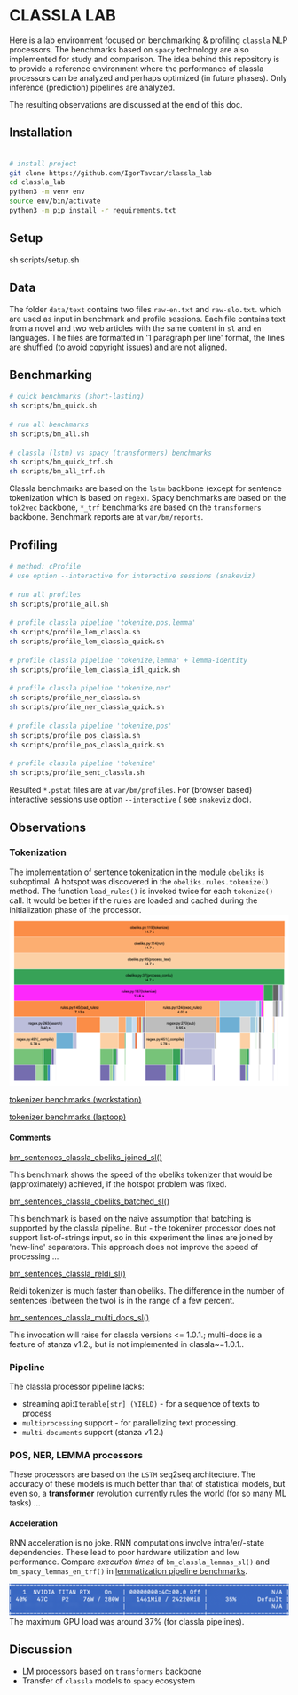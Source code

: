 # CLASSLA LAB

Here is a lab environment focused on benchmarking & profiling `classla` NLP processors. The benchmarks based on `spacy`
technology are also implemented for study and comparison. The idea behind this repository is to provide a reference
environment where the performance of classla processors can be analyzed and perhaps optimized (in future phases). Only
inference (prediction) pipelines are analyzed.

The resulting observations are discussed at the end of this doc.

## Installation

```bash

# install project
git clone https://github.com/IgorTavcar/classla_lab
cd classla_lab
python3 -m venv env
source env/bin/activate
python3 -m pip install -r requirements.txt 

```

## Setup

sh scripts/setup.sh

## Data

The folder `data/text` contains two files `raw-en.txt` and `raw-slo.txt`. which are used as input in benchmark and
profile sessions. Each file contains text from a novel and two web articles with the same content in `sl` and `en`
languages. The files are formatted in '1 paragraph per line' format, the lines are shuffled (to avoid copyright issues)
and are not aligned.

## Benchmarking

```bash
# quick benchmarks (short-lasting)
sh scripts/bm_quick.sh

# run all benchmarks 
sh scripts/bm_all.sh

# classla (lstm) vs spacy (transformers) benchmarks
sh scripts/bm_quick_trf.sh
sh scripts/bm_all_trf.sh

```

Classla benchmarks are based on the `lstm` backbone (except for sentence tokenization which is based on  `regex`). Spacy
benchmarks are based on the `tok2vec` backbone, `*_trf` benchmarks are based on the `transformers` backbone. Benchmark
reports are at `var/bm/reports`.

## Profiling

```bash
# method: cProfile
# use option --interactive for interactive sessions (snakeviz) 

# run all profiles
sh scripts/profile_all.sh

# profile classla pipeline 'tokenize,pos,lemma'
sh scripts/profile_lem_classla.sh
sh scripts/profile_lem_classla_quick.sh

# profile classla pipeline 'tokenize,lemma' + lemma-identity
sh scripts/profile_lem_classla_idl_quick.sh

# profile classla pipeline 'tokenize,ner'
sh scripts/profile_ner_classla.sh
sh scripts/profile_ner_classla_quick.sh

# profile classla pipeline 'tokenize,pos'
sh scripts/profile_pos_classla.sh
sh scripts/profile_pos_classla_quick.sh

# profile classla pipeline 'tokenize'
sh scripts/profile_sent_classla.sh
```

Resulted `*.pstat` files are at `var/bm/profiles`. For (browser based) interactive sessions use option `--interactive` (
see `snakeviz` doc).

## Observations

### Tokenization

The implementation of sentence tokenization in the module `obeliks` is suboptimal. A hotspot was discovered in
the `obeliks.rules.tokenize()` method. The function `load_rules()` is invoked twice for each `tokenize()` call. It would
be better if the rules are loaded and cached during the initialization phase of the processor.
![Screenshot](images/hs_load_rules.png)

[tokenizer benchmarks (workstation)](results/reports/workstation_00/tok-all-20210619_131409.csv)

[tokenizer benchmarks (laptoop)](results/reports/macbook_00/tok-all-20210619_060714.csv)

#### Comments

[bm_sentences_classla_obeliks_joined_sl()](https://github.com/IgorTavcar/classla_lab/blob/1dfe45cfc4b8040a9df5ca971a50332431e288e8/benchmarks/bm_tok.py#L24)

This benchmark shows the speed of the obeliks tokenizer that would be (approximately) achieved, if the hotspot problem
was fixed.

[bm_sentences_classla_obeliks_batched_sl()](https://github.com/IgorTavcar/classla_lab/blob/1dfe45cfc4b8040a9df5ca971a50332431e288e8/benchmarks/bm_tok.py#L34)

This benchmark is based on the naive assumption that batching is supported by the classla pipeline. But - the tokenizer
processor does not support list-of-strings input, so in this experiment the lines are joined by 'new-line' separators.
This approach does not improve the speed of processing ...

[bm_sentences_classla_reldi_sl()](https://github.com/IgorTavcar/classla_lab/blob/1dfe45cfc4b8040a9df5ca971a50332431e288e8/benchmarks/bm_tok.py#L46)

Reldi tokenizer is much faster than obeliks. The difference in the number of sentences (between the two) is in the range of a few percent.

[bm_sentences_classla_multi_docs_sl()](https://github.com/IgorTavcar/classla_lab/blob/1dfe45cfc4b8040a9df5ca971a50332431e288e8/benchmarks/bm_tok.py#L56)

This invocation will raise for classla versions <= 1.0.1.; multi-docs is a feature of stanza v1.2., but is not implemented in classla~=1.0.1..



### Pipeline

The classla processor pipeline lacks:
* streaming api:`Iterable[str] (YIELD)` - for a sequence of texts to process
* `multiprocessing` support - for parallelizing text processing.
* `multi-documents` support (stanza v1.2.) 

### POS, NER, LEMMA processors

These processors are based on the `LSTM` seq2seq architecture. The accuracy of these models is much better than that of statistical models, but even so, a **transformer** revolution currently rules the world (for so many ML tasks) ...


#### Acceleration 

RNN acceleration is no joke. RNN computations involve intra/er/-state dependencies. These lead to poor hardware utilization and low performance. Compare *execution times* of `bm_classla_lemmas_sl()` and `bm_spacy_lemmas_en_trf()` in [lemmatization pipeline benchmarks](results/reports/workstation_00/lem-classla-classla_idl-spacy_trf-20210619_133953.csv).

![Screenshot](images/classla_cuda_gpu_load.png)
The maximum GPU load was around 37% (for classla pipelines).

## Discussion

* LM processors based on `transformers` backbone
* Transfer of `classla` models to `spacy` ecosystem


